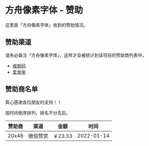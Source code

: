 # 方舟像素字体 - 赞助

这里是「方舟像素字体」收到的赞助情况。

## 赞助渠道

请务必备注「方舟像素字体」，这样才会被统计到该项目的赞助商列表中。

- [收款码](https://github.com/TakWolf/TakWolf/blob/master/payment-qr-codes.md)
- [爱发电](https://afdian.net/@takwolf)

## 赞助商名单

真心感谢各位朋友的支持！！

按时间倒序排列，排名不分先后。

| 赞助商 | 渠道 | 金额 | 时间 |
|---|---|---|---|
| 20x48 | 微信赞赏 | ￥23.33 | 2022-01-14 |
